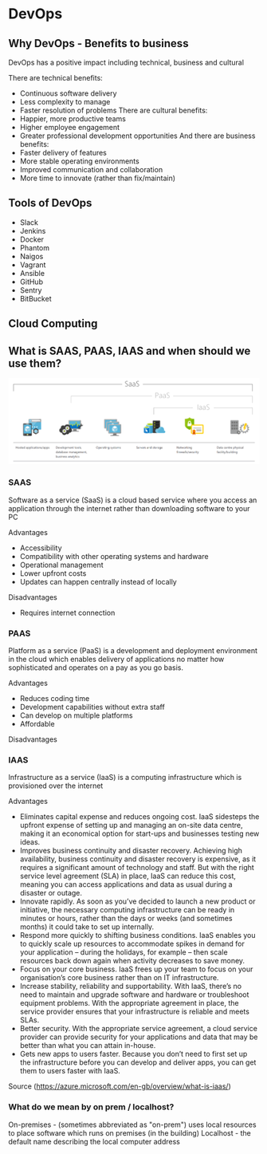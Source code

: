# DevOps


## Why DevOps - Benefits to business

DevOps has a positive impact including technical, business and cultural 

There are technical benefits:
- Continuous software delivery
- Less complexity to manage
- Faster resolution of problems
There are cultural benefits:
- Happier, more productive teams
- Higher employee engagement
- Greater professional development opportunities
And there are business benefits:
- Faster delivery of features
- More stable operating environments
- Improved communication and collaboration
- More time to innovate (rather than fix/maintain)

## Tools of DevOps
- Slack
- Jenkins
- Docker
- Phantom
- Naigos
- Vagrant
- Ansible
- GitHub
- Sentry
- BitBucket

## Cloud Computing


## What is SAAS, PAAS, IAAS and when should we use them?
![](as_a_service.png)

### SAAS
Software as a service (SaaS) is a cloud based service where you access an application through the internet rather than downloading software to your PC

Advantages 
- Accessibility
- Compatibility with other operating systems and hardware
- Operational management
- Lower upfront costs
- Updates can happen centrally instead of locally

Disadvantages
- Requires internet connection

### PAAS
Platform as a service (PaaS) is a development and deployment environment in the cloud which enables delivery of applications no matter how sophisticated and operates on a pay as you go basis.

Advantages
- Reduces coding time
- Development capabilities without extra staff
- Can develop on multiple platforms
- Affordable

Disadvantages

### IAAS
Infrastructure as a service (IaaS) is a computing infrastructure which is provisioned over the internet

Advantages
- Eliminates capital expense and reduces ongoing cost. IaaS sidesteps the upfront expense of setting up and managing an on-site data centre, making it an economical option for start-ups and businesses testing new ideas.
- Improves business continuity and disaster recovery. Achieving high availability, business continuity and disaster recovery is expensive, as it requires a significant amount of technology and staff. But with the right service level agreement (SLA) in place, IaaS can reduce this cost, meaning you can access applications and data as usual during a disaster or outage.
- Innovate rapidly. As soon as you’ve decided to launch a new product or initiative, the necessary computing infrastructure can be ready in minutes or hours, rather than the days or weeks (and sometimes months) it could take to set up internally.
- Respond more quickly to shifting business conditions. IaaS enables you to quickly scale up resources to accommodate spikes in demand for your application – during the holidays, for example – then scale resources back down again when activity decreases to save money.
- Focus on your core business. IaaS frees up your team to focus on your organisation’s core business rather than on IT infrastructure.
- Increase stability, reliability and supportability. With IaaS, there’s no need to maintain and upgrade software and hardware or troubleshoot equipment problems. With the appropriate agreement in place, the service provider ensures that your infrastructure is reliable and meets SLAs.
- Better security. With the appropriate service agreement, a cloud service provider can provide security for your applications and data that may be better than what you can attain in-house.
- Gets new apps to users faster. Because you don’t need to first set up the infrastructure before you can develop and deliver apps, you can get them to users faster with IaaS.

Source (https://azure.microsoft.com/en-gb/overview/what-is-iaas/)


### What do we mean by on prem / localhost?
On-premises - (sometimes abbreviated as "on-prem") uses local resources to place software which runs on premises (in the building)
Localhost - the default name describing the local computer address

